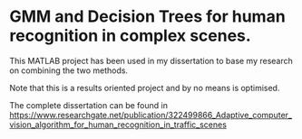 # GMM and Decision Trees for human recognition in complex scenes.

This MATLAB project has been used in my dissertation to base my research on combining the two methods.

Note that this is a results oriented project and by no means is optimised. 

The complete dissertation can be found in https://www.researchgate.net/publication/322499866_Adaptive_computer_vision_algorithm_for_human_recognition_in_traffic_scenes
